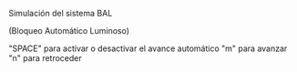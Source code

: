 Simulación del sistema BAL 

(Bloqueo Automático Luminoso)

"SPACE" para activar o desactivar el avance automático
"m" para avanzar
"n" para retroceder